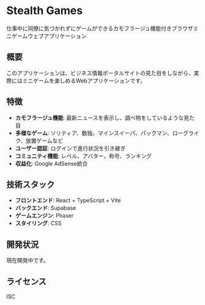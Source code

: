 # Stealth Games

仕事中に同僚に気づかれずにゲームができるカモフラージュ機能付きブラウザミニゲームウェブアプリケーション

## 概要

このアプリケーションは、ビジネス情報ポータルサイトの見た目をしながら、実際にはミニゲームを楽しめるWebアプリケーションです。

## 特徴

- **カモフラージュ機能**: 最新ニュースを表示し、調べ物をしているような見た目
- **多様なゲーム**: ソリティア、数独、マインスイーパ、パックマン、ローグライク、放置ゲームなど
- **ユーザー認証**: ログインで進行状況を引き継ぎ
- **コミュニティ機能**: レベル、アバター、称号、ランキング
- **収益化**: Google AdSense統合

## 技術スタック

- **フロントエンド**: React + TypeScript + Vite
- **バックエンド**: Supabase
- **ゲームエンジン**: Phaser
- **スタイリング**: CSS

## 開発状況

現在開発中です。

## ライセンス

ISC
